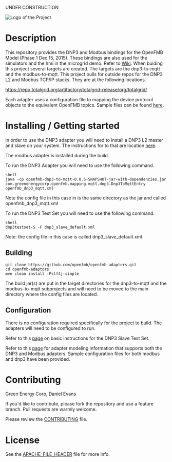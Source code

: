 UNDER CONSTRUCTION

![Logo of the Project](https://github.com/openfmb/dtech-demo-2016/blob/master/img/openfmb-tm-black_reduced_100.png)

# Description

This repository provides the DNP3 and Modbus bindings for the OpenFMB Model (Phase 1 Dec 15, 2015).  These bindings are also used for the simulators and the hmi in the microgrid demo.  Refer to [Wiki](https://github.com/openfmb/dtech-demo-2016/wiki). When buiding this project several targets are created.  The targets are the dnp3-to-mqtt and the modbus-to-mqtt.  This project pulls for outside repos for the DNP3 L2 and Modbus TCP/IP stacks. They are at the following locations. 

https://repo.totalgrid.org/artifactory/totalgrid-release/org/totalgrid/

Each adapter uses a configuration file to mapping the device protocol objects to the equivalent OpenFMB topics.  Sample files can be found [here](https://github.com/openfmb/openfmb-adapters/tree/master/configfiles).  

# Installing / Getting started

In order to use the DNP3 adapter you will need to install a DNP3 L2 master and slave on your system.  The instructions for to that are location [here](https://github.com/openfmb/openfmb-adapters/DNP3INSTALL.md).  

The modbus adapter is installed during the build. 

To run the DNP3 Adapter you will need to use the following command.

```
shell
java -cp openfmb-dnp3-to-mqtt-0.0.5-SNAPSHOT-jar-with-dependencies.jar com.greenenergycorp.openfmb.mapping.mqtt.dnp3.Dnp3ToMqttEntry openfmb_dnp3_mqtt.xml
```

Note the config file in this case in is the same directory as the jar and called openfmb_dnp3_mqtt.xml

To run the DNP3 Test Set you will need to use the following command.

```
shell
dnp3testset-S -F dnp3_slave_default.xml
```
Note: the config file in this case is called dnp3_slave_default.xml


## Building

```shell
git clone https://github.com/openfmb/openfmb-adapters.git
cd openfmb-adaptors
mvn clean install -Pslf4j-simple
```

The build jar(s) are put in the target directories for the dnp3-to-mqtt and the modbus-to-mqtt subprojects and will need to be moved to the main directory where the config files are located. 

## Configuration

There is no configuration required specifically for the project to build.  The adapters will need to be configured to run.  

Refer to this [page](https://github.com/openfmb/openfmb-adapters/DNP3TESTSET.md) on basic instructions for the DNP3 Slave Test Set.

Refer to this [page](https://github.com/openfmb/openfmb-adapters/OPENFMBMODELING.md) for adapter modeling information that supports both the DNP3 and Modbus adapters.  Sample configuration files for both modbus and dnp3 have been provided. 

# Contributing

Green Energy Corp, Daniel Evans

If you'd like to contribute, please fork the repository and use a feature
branch. Pull requests are warmly welcome.

Please review the [CONTRIBUTING](https://github.com/openfmb/openfmb-adapters/blob/master/CONTRIBUTING.md) file. 

# License

See the [APACHE_FILE_HEADER](https://github.com/openfmb/openfmb-adapters/blob/master/APACHE_FILE_HEADER) file for more info.
